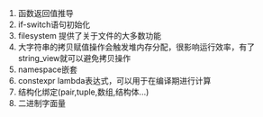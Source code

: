 1. 函数返回值推导
2. if-switch语句初始化
3. filesystem 提供了关于文件的大多数功能
4. 大字符串的拷贝赋值操作会触发堆内存分配，很影响运行效率，有了string_view就可以避免拷贝操作
5. namespace嵌套
6. constexpr lambda表达式，可以用于在编译期进行计算
7. 结构化绑定(pair,tuple,数组,结构体...)
8. 二进制字面量